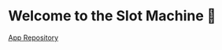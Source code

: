 # Welcome to the Slot Machine 💸

[App Repository](https://github.com/JakobCoding/TerminalApplication.git)






